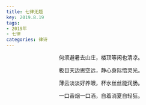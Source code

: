 ```yaml
---
title: 七律无题
key: 2019.8.19
tags: 
- 2019年 
- 七律
categories: 律诗
---
```


<p align="center">何须避暑去山庄，楼顶等闲也清凉。
</p>
<p align="center">极目天边思空远，静心身际悟灵光。
</p>
<p align="center">薄云淡淡好养眼，杯水丝丝能润肠。
</p>
<p align="center">一口香烟一口酒，自着消夏自轻狂。
</p>
